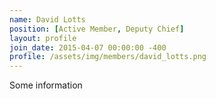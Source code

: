 ```yaml
---
name: David Lotts
position: [Active Member, Deputy Chief]
layout: profile
join_date: 2015-04-07 00:00:00 -400
profile: /assets/img/members/david_lotts.png
---
```

Some information